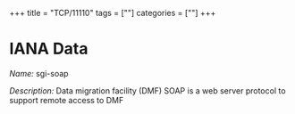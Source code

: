 +++
title = "TCP/11110"
tags = [""]
categories = [""]
+++

# IANA Data

_Name:_ sgi-soap

_Description:_ Data migration facility (DMF) SOAP is a web server protocol to support remote access to DMF

